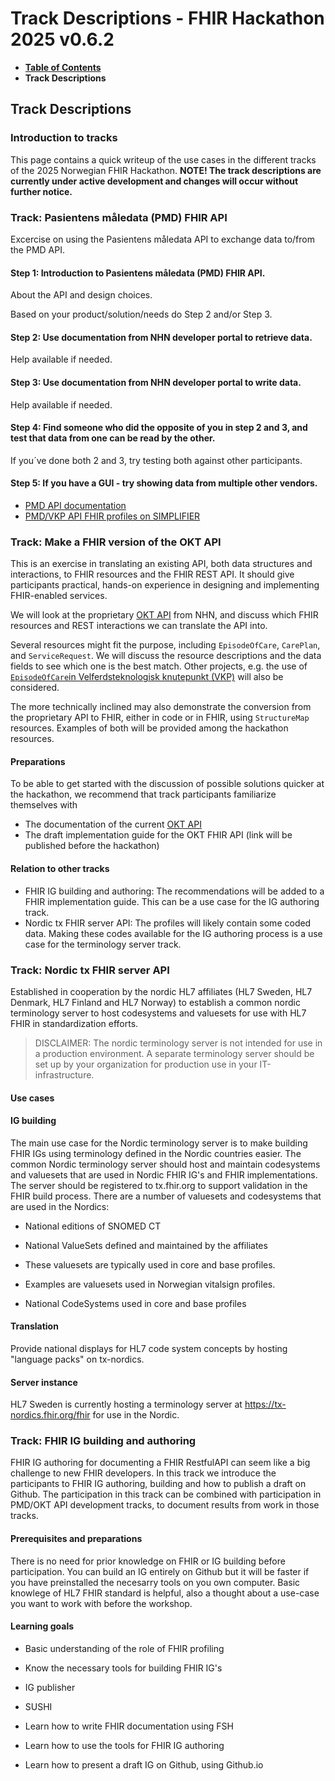 # Track Descriptions - FHIR Hackathon 2025 v0.6.2

* [**Table of Contents**](toc.md)
* **Track Descriptions**

## Track Descriptions

### Introduction to tracks

This page contains a quick writeup of the use cases in the different tracks of the 2025 Norwegian FHIR Hackathon.
 **NOTE! The track descriptions are currently under active development and changes will occur without further notice.**

### Track: Pasientens måledata (PMD) FHIR API

Excercise on using the Pasientens måledata API to exchange data to/from the PMD API.

#### Step 1: Introduction to Pasientens måledata (PMD) FHIR API.

About the API and design choices.

Based on your product/solution/needs do Step 2 and/or Step 3.

#### Step 2: Use documentation from NHN developer portal to retrieve data.

Help available if needed.

#### Step 3: Use documentation from NHN developer portal to write data.

Help available if needed.

#### Step 4: Find someone who did the opposite of you in step 2 and 3, and test that data from one can be read by the other.

If you´ve done both 2 and 3, try testing both against other participants.

#### Step 5: If you have a GUI - try showing data from multiple other vendors.

* [PMD API documentation](https://utviklerportal.nhn.no/informasjonstjenester/pasientens-maaledata/)
* [PMD/VKP API FHIR profiles on SIMPLIFIER](https://simplifier.net/VelferdteknologiskknutepunktR4)

### Track: Make a FHIR version of the OKT API

This is an exercise in translating an existing API, both data structures and interactions, to FHIR resources and the FHIR REST API. It should give participants practical, hands-on experience in designing and implementing FHIR-enabled services.

We will look at the proprietary [OKT API](https://utviklerportal.nhn.no/informasjonstjenester/felles-journalloeft/okt-prototype/okt-api) from NHN, and discuss which FHIR resources and REST interactions we can translate the API into.

Several resources might fit the purpose, including `EpisodeOfCare`, `CarePlan`, and `ServiceRequest`. We will discuss the resource descriptions and the data fields to see which one is the best match. Other projects, e.g. the use of [`EpisodeOfCare`in Velferdsteknologisk knutepunkt (VKP)](https://simplifier.net/guide/velferdsteknologiskknutepunktvkp-r4/episodeofcare?version=current) will also be considered.

The more technically inclined may also demonstrate the conversion from the proprietary API to FHIR, either in code or in FHIR, using `StructureMap` resources. Examples of both will be provided among the hackathon resources.

#### Preparations

To be able to get started with the discussion of possible solutions quicker at the hackathon, we recommend that track participants familiarize themselves with

* The documentation of the current [OKT API](https://utviklerportal.nhn.no/informasjonstjenester/felles-journalloeft/okt-prototype/okt-api)
* The draft implementation guide for the OKT FHIR API (link will be published before the hackathon)

#### Relation to other tracks

* FHIR IG building and authoring: The recommendations will be added to a FHIR implementation guide. This can be a use case for the IG authoring track.
* Nordic tx FHIR server API: The profiles will likely contain some coded data. Making these codes available for the IG authoring process is a use case for the terminology server track.

### Track: Nordic tx FHIR server API

Established in cooperation by the nordic HL7 affiliates (HL7 Sweden, HL7 Denmark, HL7 Finland and HL7 Norway) to establish a common nordic terminology server to host codesystems and valuesets for use with HL7 FHIR in standardization efforts.

> DISCLAIMER: The nordic terminology server is not intended for use in a production environment. A separate terminology server should be set up by your organization for production use in your IT-infrastructure.

#### Use cases

#### IG building

The main use case for the Nordic terminology server is to make building FHIR IGs using terminology defined in the Nordic countries easier. The common Nordic terminology server should host and maintain codesystems and valuesets that are used in Nordic FHIR IG's and FHIR implementations. The server should be registered to tx.fhir.org to support validation in the FHIR build process. There are a number of valuesets and codesystems that are used in the Nordics:

* National editions of SNOMED CT
* National ValueSets defined and maintained by the affiliates 
* These valuesets are typically used in core and base profiles.
* Examples are valuesets used in Norwegian vitalsign profiles.
 
* National CodeSystems used in core and base profiles

#### Translation

Provide national displays for HL7 code system concepts by hosting "language packs" on tx-nordics.

#### Server instance

HL7 Sweden is currently hosting a terminology server at https://tx-nordics.fhir.org/fhir for use in the Nordic.

### Track: FHIR IG building and authoring

FHIR IG authoring for documenting a FHIR RestfulAPI can seem like a big challenge to new FHIR developers. In this track we introduce the participants to FHIR IG authoring, building and how to publish a draft on Github. The participation in this track can be combined with participation in PMD/OKT API development tracks, to document results from work in those tracks.

#### Prerequisites and preparations

There is no need for prior knowledge on FHIR or IG building before participation. You can build an IG entirely on Github but it will be faster if you have preinstalled the necesarry tools on you own computer. Basic knowlege of HL7 FHIR standard is helpful, also a thought about a use-case you want to work with before the workshop.

#### Learning goals

* Basic understanding of the role of FHIR profiling
* Know the necessary tools for building FHIR IG's 
* IG publisher
* SUSHI
 
* Learn how to write FHIR documentation using FSH
* Learn how to use the tools for FHIR IG authoring
* Learn how to present a draft IG on Github, using Github.io

